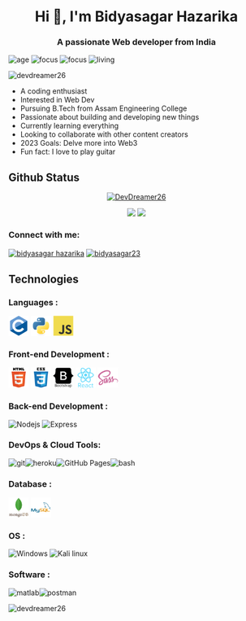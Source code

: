 <h1 align="center">Hi 👋, I'm Bidyasagar Hazarika</h1>
<h3 align="center">A passionate Web developer from India</h3>


![age](https://img.shields.io/badge/age-21-blue)
![focus](https://img.shields.io/badge/focus-MERN-brightgreen)
![focus](https://img.shields.io/badge/focus-Robotics-brightgreen)
![living](https://img.shields.io/badge/living-Assam-3c9)
<p align="left"> <img src="https://komarev.com/ghpvc/?username=devdreamer26&label=Profile%20views&color=0e75b6&style=flat" alt="devdreamer26" /> </p>


- A coding enthusiast
- Interested in Web Dev
- Pursuing B.Tech from Assam Engineering College
- Passionate about building and developing new things
- Currently learning everything
- Looking to collaborate with other content creators
- 2023 Goals: Delve more into Web3
- Fun fact: I love to play guitar

## Github Status
<p align="center"> <a href="https://github.com/ryo-ma/github-profile-trophy"><img src="https://github-profile-trophy.vercel.app/?username=DevDreamer26&theme=dracula&row=1&margin-w=15" alt="DevDreamer26" /></a> </p>



<p align="center">

<img width="49.5%" src="https://github-readme-stats.vercel.app/api?username=DevDreamer26&show_icons=true&theme=dark" />
  <img width="49.5%" src="https://github-readme-streak-stats.herokuapp.com/?user=DevDreamer26&theme=dark" />
</p>


<h3 align="left">Connect with me:</h3>
<p align="left">
    <a href="https://linkedin.com/in/bidyasagar hazarika" target="blank"><img align="center"
            src="https://raw.githubusercontent.com/rahuldkjain/github-profile-readme-generator/master/src/images/icons/Social/linked-in-alt.svg"
            alt="bidyasagar hazarika" height="30" width="40" /></a>
    <a href="https://instagram.com/bidyasagar23" target="blank"><img align="center"
            src="https://raw.githubusercontent.com/rahuldkjain/github-profile-readme-generator/master/src/images/icons/Social/instagram.svg"
            alt="bidyasagar23" height="30" width="40" /></a>
</p>


## Technologies

### Languages :

<img src="https://raw.githubusercontent.com/devicons/devicon/master/icons/c/c-original.svg" alt="c" width="40"
    height="40" />
<img src="https://raw.githubusercontent.com/devicons/devicon/master/icons/python/python-original.svg" alt="python"
    width="40" height="40" />
<img src="https://raw.githubusercontent.com/devicons/devicon/master/icons/javascript/javascript-original.svg"
    alt="javascript" width="40" height="40" />

### Front-end Development :

<img src="https://raw.githubusercontent.com/devicons/devicon/master/icons/html5/html5-original-wordmark.svg" alt="html5"
    width="40" height="40" />
<img src="https://raw.githubusercontent.com/devicons/devicon/master/icons/css3/css3-original-wordmark.svg" alt="css3"
    width="40" height="40" />
<img src="https://raw.githubusercontent.com/devicons/devicon/master/icons/bootstrap/bootstrap-plain-wordmark.svg"
    alt="bootstrap" width="40" height="40" />
<img src="https://raw.githubusercontent.com/devicons/devicon/master/icons/react/react-original-wordmark.svg" alt="react"
    width="40" height="40" />
<img src="https://raw.githubusercontent.com/devicons/devicon/master/icons/sass/sass-original.svg" alt="sass" width="40"
    height="40" />


### Back-end Development :

![Nodejs](https://img.shields.io/badge/-Nodejs-black?style=flat-square&logo=Node.js)
![Express](https://img.shields.io/badge/-Express-black?style=flat-square&logo=Express.js)
### DevOps & Cloud Tools:
<img src="https://www.vectorlogo.zone/logos/git-scm/git-scm-icon.svg" alt="git" width="40" height="40" /><img src="https://www.vectorlogo.zone/logos/heroku/heroku-icon.svg" alt="heroku" width="40" height="40" /><img alt="GitHub Pages" src="https://img.shields.io/badge/GitHub%20Pages-%23327FC7.svg?logo=github&logoColor=white"><img src="https://www.vectorlogo.zone/logos/gnu_bash/gnu_bash-icon.svg" alt="bash" width="40" height="40" />

### Database :

<img src="https://raw.githubusercontent.com/devicons/devicon/master/icons/mongodb/mongodb-original-wordmark.svg"
    alt="mongodb" width="40" height="40" />
<img src="https://raw.githubusercontent.com/devicons/devicon/master/icons/mysql/mysql-original-wordmark.svg" alt="mysql"
    width="40" height="40" />

### OS :
![Windows](https://img.shields.io/badge/Windows-0078D6?style=flat-square&logo=windows&logoColor=white)
![Kali linux](https://img.shields.io/badge/Kali_Linux-557C94?style=flat-square&logo=kali-linux&logoColor=white)
### Software :
<img src="https://upload.wikimedia.org/wikipedia/commons/2/21/Matlab_Logo.png" alt="matlab" width="40" height="40" /><img src="https://www.vectorlogo.zone/logos/getpostman/getpostman-icon.svg" alt="postman" width="40" height="40" />


<p><img align="left"
        src="https://github-readme-stats.vercel.app/api/top-langs?username=devdreamer26&show_icons=true&locale=en&layout=compact&theme=dracula"
        alt="devdreamer26" /></p>
